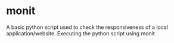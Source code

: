 # monit
A basic python script used to check the responsiveness of a local application/website. Executing the python script using monit
